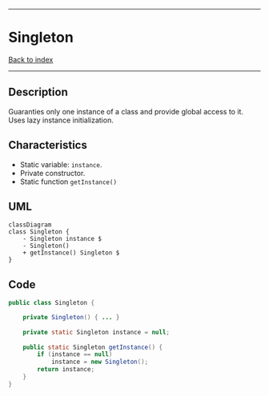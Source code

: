 
---
# Singleton

[Back to index](../index.md)

---

## Description

Guaranties only one instance of a class and provide global access to it.
Uses lazy instance initialization.

## Characteristics

- Static variable: `instance`.
- Private constructor.
- Static function `getInstance()`

## UML

```mermaid
classDiagram
class Singleton {
	- Singleton instance $
	- Singleton()
	+ getInstance() Singleton $
}
```
## Code

```java
public class Singleton { 

	private Singleton() { ... }
	
	private static Singleton instance = null;
	
	public static Singleton getInstance() {
		if (instance == null)
			instance = new Singleton();
		return instance;
	}
}
```